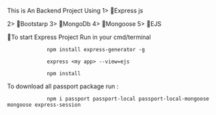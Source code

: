 This is An Backend Project Using 
1> 🔴Express js

2> 🔴Bootstarp
3> 🔴MongoDb
4> 🔴Mongoose
5> 🔴EJS

🔴To start  Express Project Run in your cmd/terminal 

                 npm install express-generator -g
 
                 express <my app> --view=ejs

                 npm install 


To download all passport package run :

                 npm i passport passport-local passport-local-mongoose  mongoose express-session
